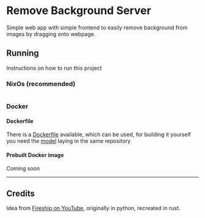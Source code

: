 # Remove Background Server

Simple web app with simple frontend to easily remove background from images by dragging onto webpage.

## Running
Instructions on how to run this project

### NixOs (recommended)
```nix

```

### Docker
#### Dockerfile
There is a [Dockerfile](./Dockerfile) available, which can be used, for building it yourself you need the [model](https://huggingface.co/briaai/RMBG-1.4/blob/main/onnx/model.onnx) laying in the same repository
#### Prebuilt Docker image
Coming soon

---

## Credits 

Idea from [Fireship on YouTube](https://www.youtube.com/watch?v=cw34KMPSt4k), originally in python, recreated in rust.